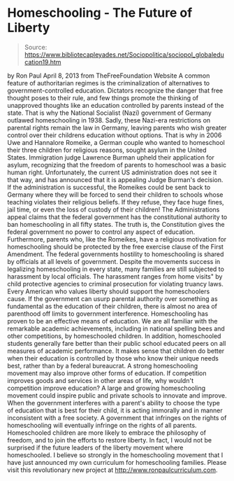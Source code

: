 # Homeschooling - The Future of Liberty

> Source: https://www.bibliotecapleyades.net/Sociopolitica/sociopol_globaleducation19.htm

by Ron Paul
April 8, 2013
from
TheFreeFoundation Website
A common feature of authoritarian regimes is the
criminalization of alternatives to government-controlled education.
Dictators recognize the danger that free thought
poses to their rule, and few things promote the thinking of unapproved
thoughts like an education controlled by parents instead of the state.
That is why the National Socialist (Nazi)
government of Germany outlawed homeschooling in 1938.
Sadly, these Nazi-era restrictions on parental rights remain the law in
Germany, leaving parents who wish greater control over their childrens
education without options.
That is why in 2006 Uwe and Hannalore
Romeike, a German couple who wanted to homeschool their three children
for religious reasons, sought asylum in the United States.
Immigration judge Lawrence Burman upheld
their application for asylum, recognizing that the freedom of parents to
homeschool was a basic human right.
Unfortunately, the current US administration does not see it that way, and
has announced that it is appealing Judge Burman's decision. If the
administration is successful, the Romeikes could be sent back to Germany
where they will be forced to send their children to schools whose teaching
violates their religious beliefs.
If they refuse, they face huge fines, jail time,
or even the loss of custody of their children!
The Administrations appeal claims that the federal government has the
constitutional authority to ban homeschooling in all fifty states. The truth
is, the Constitution gives the federal government no power to control any
aspect of education. Furthermore, parents who, like the Romeikes, have a
religious motivation for homeschooling should be protected by the free
exercise clause of the First Amendment.
The federal governments hostility to homeschooling is shared by officials
at all levels of government. Despite the movements success in legalizing
homeschooling in every state, many families are still subjected to
harassment by local officials.
The harassment ranges from home visits" by
child protective agencies to criminal prosecution for violating truancy
laws.
Every American who values liberty should support the homeschoolers cause.
If the government can usurp parental authority over something as fundamental
as the education of their children, there is almost no area of parenthood
off limits to government interference.
Homeschooling has proven to be an effective means of education. We are all
familiar with the remarkable academic achievements, including in national
spelling bees and other competitions, by homeschooled children. In addition,
homeschooled students generally fare better than their public school
educated peers on all measures of academic performance.
It makes sense that children do better when their education is controlled by
those who know their unique needs best, rather than by a federal bureaucrat.
A strong homeschooling movement may also improve other forms of education.
If competition improves goods and services in
other areas of life, why wouldn't competition improve education? A large and
growing homeschooling movement could inspire public and private schools to
innovate and improve.
When the government interferes with a parent's ability to choose the type of
education that is best for their child, it is acting immorally and in manner
inconsistent with a free society. A government that infringes on the rights
of homeschooling will eventually infringe on the rights of all parents.
Homeschooled children are more likely to embrace
the philosophy of freedom, and to join the efforts to restore liberty. In
fact, I would not be surprised if the future leaders of the liberty movement
where homeschooled.
I believe so strongly in the homeschooling movement that I have just
announced my own curriculum for homeschooling families.
Please visit this revolutionary new project at
http://www.ronpaulcurriculum.com.
